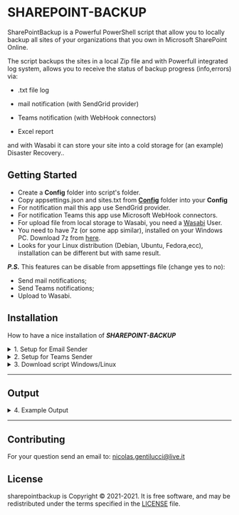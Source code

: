 # SHAREPOINT-BACKUP

SharePointBackup is a Powerful PowerShell script that allow you to locally backup all sites of your organizations that you own in Microsoft SharePoint Online.

The script backups the sites in a local Zip file and with Powerfull integrated log system,
allows you to receive the status of backup progress (info,errors) via:

- .txt file log

- mail notification  (with SendGrid provider)

- Teams notification (with WebHook connectors)

- Excel report

and with Wasabi it can store your site into a cold storage for (an example) Disaster Recovery..

## Getting Started

- Create a **Config** folder into script's folder.
- Copy appsettings.json and sites.txt from [**Config**](https://github.com/NicoGenti/SharePointBackup/tree/website/Config) folder into your **Config**
- For notification mail this app use SendGrid provider.
- For notification Teams this app use Microsoft WebHook connectors.
- For upload file from local storage to Wasabi, you need a [Wasabi](https://wasabi.com/) User.
- You need to have 7z (or some app similar), installed on your Windows PC. Download 7z from [here](https://www.7-zip.org/download.html).
- Looks for your Linux distribution (Debian, Ubuntu, Fedora,ecc), installation can be different but with same result.

***P.S.***
This features can be disable from appsettings file (change yes to no):
 - Send mail notifications;
 - Send Teams notifications;
 - Upload to Wasabi.

## Installation

How to have a nice installation of ***SHAREPOINT-BACKUP***

<details AccountSendGrid>
<summary>1. Setup for Email Sender</summary>

- 1.1 Login here [SendGrid Login](https://app.sendgrid.com/login) and insert your username + password:

![sendloginimg](./images/LoginSendGrid.JPG)

- 1.2 or Create an account from [SendGrid SignUp](https://signup.sendgrid.com/)

- 1.3 Login and Create a Single Sender:

![1CreateSingleSender](./images/1CreateSingleSender.JPG)

- 1.4 Set the request parameters:

![2CreateSingleSender](./images/2CreateSingleSender.JPG)

- 1.5 Click the link and verificate your Sender:

![3CreateSingleSender](./images/3CreateSingleSender.png)

- 1.6 Return on your browser. Now you have the sender verificated! Then click drop-down-menu **Email API** and go to **Integration Guide**:

![4CreateSingleSender](./images/4CreateSingleSender.png)

- 1.7 Click on **Choose Web API**:

![5CreateSingleSender](./images/5CreateSingleSender.png)

- 1.8 Click on C# **Choose**:

![6CreateSingleSender](./images/6CreateSingleSender.png)

- 1.9 Choose your **Key Name** (whatever you like) and click **Create Key**:

![7CreateSingleSender](./images/7CreateSingleSender.png)

- 1.10 Now copy the key on file appsettings.json in Config folder into parameter: **Token**:

**PAY ATTENTION** Copy this key now, beacause it's impossible to recover later:

![8CreateSingleSender](./images/8CreateSingleSender.png)

![8CreateSingleSender](./images/appsettings.png)

- 1.11 Click on checkbox and press **Next: Verify Integration**:

![9CreateSingleSender](./images/9CreateSingleSender.png)

- ✅ Now you have set the Sender Profile! ✅

</details>

<details AccountWebHook>
<summary>2. Setup for Teams Sender</summary>

- 2.1 Go to the channel where you want this to write the message
- 2.2 Click on the settings of the channel
- 2.3 Select the Connectors
![2.3WebHookConnectors](./images/2.3WebHookConnectors.png)
- 2.4 Search or find the Incoming Webhook
- 2.5 Create a name for this webhook, if you want to have an image to identify upload it and then click on Create.
![2.5WebHookImage](./images/2.5WebHookImage.png)
- 2.6 Copy the URL created it will be needed for the PowerShell of this example of Create a new site.
![2.6WebHookURL](./images/2.6WebHookURL.png)
- 2.7 Click on Done.
- 2.8 The webhook is now ready to receive our messages sent via PowerShell. Now copy the code below on **"URI"** replace with the URL saved when created the webhook.
![2.8WebHookUri](./images/2.8WebHookUri.png)

</details>

<details DownloadSetWindows>
<summary>3. Download script Windows/Linux</summary>


- 3.1 Go to [link](https://github.com/NicoGenti/SharePointBackup/blob/website/sharepointbackup.ps1) and download the portable version for your OS

- 3.2 HASH VERIFICATION:
	- 2.2.1 Go into QuickhashGUI folder and download (on your Desktop) and run **QuickhashGUI** version for your OS;
	- If app version, into Release folder is to old, you can dowloaded it from [here](https://www.quickhash-gui.org/downloads/);

![1HashVerification](./images/1HashVerification.png)	
- 3.2.2 
    - Now click on Tab *File* (1),
    - choose *SHA256* (**2**),
    - select file *sharepointbackup.ps1* (**3**),
    - copy and past hash from *HashSharePointBackupVX.X.txt* into textbox (**4**),
    - If popup box say's *MATCHES*, you have download it correctly (**5**).

![2HashVerification](./images/2HashVerification.png)	

- 3.3 Extract the Zip folder anywhere you want on your PC

- 3.4 First step configure the **appsettings.json**:

---

### **PAY ATTENTION**

It's recommended modify only this parameters:

![1AppSettings](./images/1AppSettings.png)
---

- 3.4 Configure **sites.txt** with your SharePoint's sites (*sites new line new sites!!*)

![1Listorganizations](./images/1Listorganizations.png)

- 3. 5 Into PowerShell with Administrator role run this command:	
	- 3.5.1: Install-Module PnP.PowerShell -Force
	  - 3.5.1.1: Register-PnPManagementShellAccess (user and password are the same of SharePoint admin)
	- 3.5.2: Install-Module -Name PSSendGrid -Force
	- 3.5.3: Install-Module PoShLog -Force
	- 3.5.4: Install-Module -Name PoShLog.Enrichers -Force
	- 3.5.5: Install-Module -Name ImportExcel
	- 3.5.6: Install-Module -Name AWSPowerShell -Force
	*(They are all Modules that sharepointbackup.ps1 use)*
	
- 3.6 Then run the sharepointbackup.ps1

***IMPORTANT ONLY FOR LINUX USERS**

- 3.7 Before run ./sharepointbackup set environment PowerShell into Linux OS:    
    - 3.7.1: new Terminal
    - 3.7.2: $: sudo apt-get update
    - 3.7.3: $: sudo apt-get install -y wget apt-transport-https software-properties-common
    - 3.7.4: $: wget -q **link of your package distribution** [file Deb here](https://docs.microsoft.com/it-it/powershell/scripting/install/installing-powershell-on-linux?view=powershell-7.2#ubuntu-1804)
    - 3.7.5: $: sudo dpkg -i packages-microsoft-prod.deb
    - 3.7.6: $: sudo apt-get update
    - 3.7.7: $: sudo add-apt-repository universe
    - 3.7.8: $: sudo apt-get install -y powershell
    - 3.7.9: $: pwsh
    - 3.7.10 install all Modules (Point 3.5)
    
- 3. 8✅ Congratulations you stored your sites localy!! ✅

</details>

---
## Output

<details Output Files/Notify>
<summary>4. Example Output</summary>

- 4.1 Logs Folder:
	- 4.1.1 ErrorList.txt
	- 4.1.2 logDateTime.txt
	- 4.1.3 SiteReport.xlsx

- 4.3 Mail:
![4.3Mail](./images/4.3Mail.png)
- 4.4 Teams:
![4.3Teams](./images/4.3Teams.png)


</details>

---

## Contributing

For your question send an email to: nicolas.gentilucci@live.it

## License

sharepointbackup is Copyright © 2021-2021. It is free
software, and may be redistributed under the terms specified in the
[LICENSE](./LICENSE) file.
